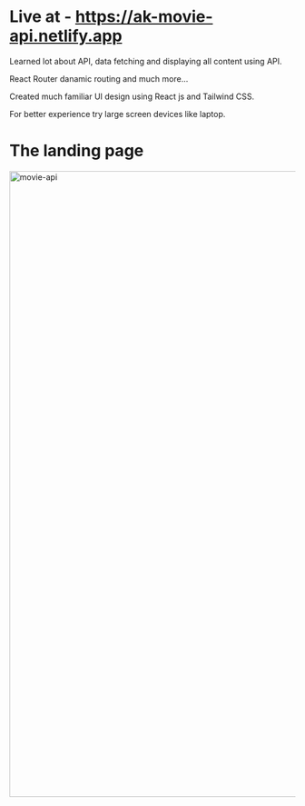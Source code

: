 # Live at - https://ak-movie-api.netlify.app

Learned lot about API, data fetching and displaying all content using API.

React Router danamic routing and much more...

Created much familiar UI design using React js and Tailwind CSS.

For better experience try large screen devices like laptop.

# The landing page

<img width="1102" alt="movie-api" src="https://github.com/Githubak2002/movie-website-API/assets/109411443/c01016f7-0ebc-48c4-a75a-aae0b34bd745">




